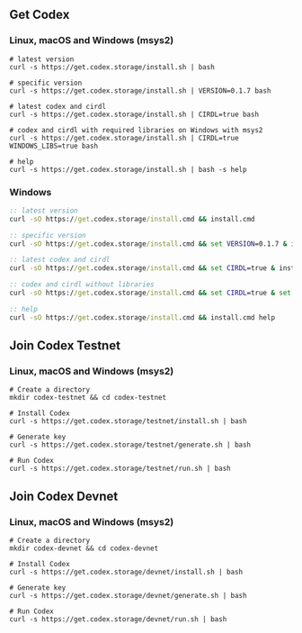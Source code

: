 ## Get Codex

### Linux, macOS and Windows (msys2)

```shell
# latest version
curl -s https://get.codex.storage/install.sh | bash
```

```shell
# specific version
curl -s https://get.codex.storage/install.sh | VERSION=0.1.7 bash
```

```shell
# latest codex and cirdl
curl -s https://get.codex.storage/install.sh | CIRDL=true bash
```

```shell
# codex and cirdl with required libraries on Windows with msys2
curl -s https://get.codex.storage/install.sh | CIRDL=true WINDOWS_LIBS=true bash
```

```shell
# help
curl -s https://get.codex.storage/install.sh | bash -s help
```

### Windows

```cmd
:: latest version
curl -sO https://get.codex.storage/install.cmd && install.cmd
```

```cmd
:: specific version
curl -sO https://get.codex.storage/install.cmd && set VERSION=0.1.7 & install.cmd
```

```cmd
:: latest codex and cirdl
curl -sO https://get.codex.storage/install.cmd && set CIRDL=true & install.cmd
```

```cmd
:: codex and cirdl without libraries
curl -sO https://get.codex.storage/install.cmd && set CIRDL=true & set WINDOWS_LIBS=true & install.cmd
```

```cmd
:: help
curl -sO https://get.codex.storage/install.cmd && install.cmd help
```


## Join Codex Testnet

### Linux, macOS and Windows (msys2)

```shell
# Create a directory
mkdir codex-testnet && cd codex-testnet
```

```shell
# Install Codex
curl -s https://get.codex.storage/testnet/install.sh | bash
```

```shell
# Generate key
curl -s https://get.codex.storage/testnet/generate.sh | bash
```

```shell
# Run Codex
curl -s https://get.codex.storage/testnet/run.sh | bash
```


## Join Codex Devnet

### Linux, macOS and Windows (msys2)

```shell
# Create a directory
mkdir codex-devnet && cd codex-devnet
```

```shell
# Install Codex
curl -s https://get.codex.storage/devnet/install.sh | bash
```

```shell
# Generate key
curl -s https://get.codex.storage/devnet/generate.sh | bash
```

```shell
# Run Codex
curl -s https://get.codex.storage/devnet/run.sh | bash
```
